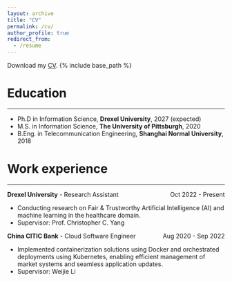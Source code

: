 ```yaml
---
layout: archive
title: "CV"
permalink: /cv/
author_profile: true
redirect_from:
  - /resume
---
```


Download my [CV](http://academicpages.github.io/files/XiaoyangWang.pdf).
{% include base_path %}

Education
======
------

* Ph.D in Information Science, **Drexel University**, 2027 (expected)
* M.S. in Information Science, **The University of Pittsburgh**, 2020
* B.Eng. in Telecommunication Engineering, **Shanghai Normal University**, 2018

Work experience
======
------

<div style="display: flex; justify-content: space-between; align-items: baseline;">
  <span><strong>Drexel University</strong> - Research Assistant</span>
  <span>Oct 2022 - Present</span>
</div>

* Conducting research on Fair & Trustworthy Artificial Intelligence (AI) and machine learning in the healthcare domain.
* Supervisor: Prof. Christopher C. Yang

<div style="display: flex; justify-content: space-between; align-items: baseline;">
  <span><strong>China CITIC Bank</strong> - Cloud Software Engineer</span>
  <span>Aug 2020 - Sep 2022</span>
</div>

* Implemented containerization solutions using Docker and orchestrated deployments using Kubernetes, enabling efficient management of market systems and seamless application updates.
* Supervisor: Weijie Li

<!-- * Fall 2015: Research Assistant
  * Github University
  * Duties included: Merging pull requests
  * Supervisor: Professor Hub

* Summer 2015: Research Assistant
  * Github University
  * Duties included: Tagging issues
  * Supervisor: Professor Git -->
  
<!-- Skills
======
* Skill 1
* Skill 2
  * Sub-skill 2.1
  * Sub-skill 2.2
  * Sub-skill 2.3
* Skill 3 -->

<!-- Publications
======
  <ul>{% for post in site.publications reversed %}
    {% include archive-single-cv.html %}
  {% endfor %}</ul>
  
Talks
======
  <ul>{% for post in site.talks reversed %}
    {% include archive-single-talk-cv.html  %}
  {% endfor %}</ul>
  
Teaching
======
  <ul>{% for post in site.teaching reversed %}
    {% include archive-single-cv.html %}
  {% endfor %}</ul>
  
Service and leadership
======
* Currently signed in to 43 different slack teams -->
